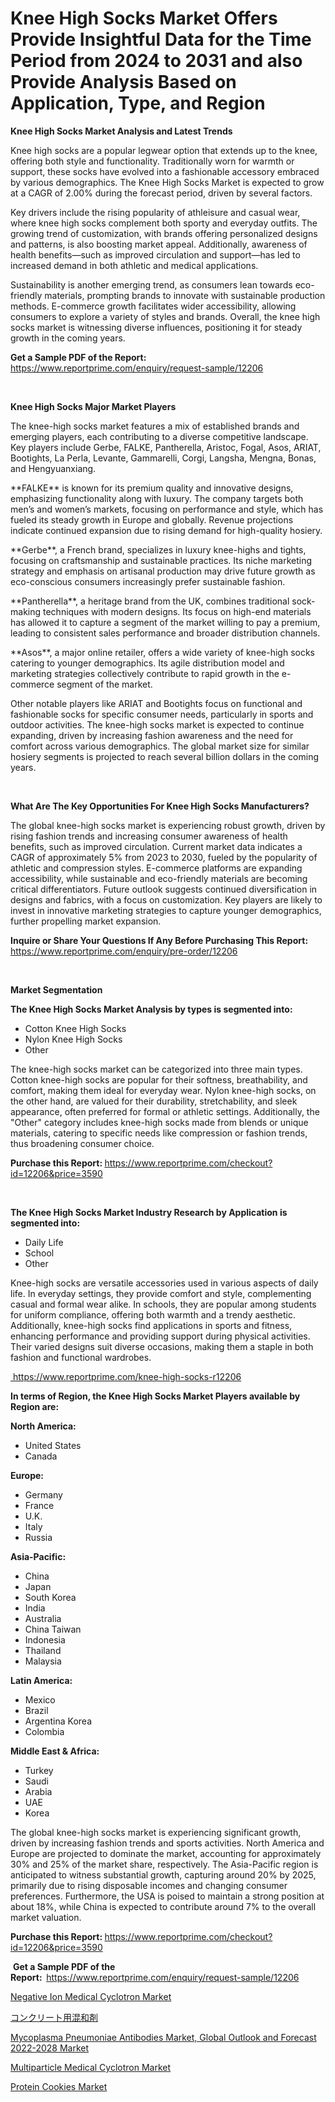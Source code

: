 <p><h1>Knee High Socks Market Offers Provide Insightful Data for the Time Period from 2024 to 2031 and also Provide Analysis Based on Application, Type, and Region</h1></p><p><strong>Knee High Socks Market Analysis and Latest Trends</strong></p>
<p><p>Knee high socks are a popular legwear option that extends up to the knee, offering both style and functionality. Traditionally worn for warmth or support, these socks have evolved into a fashionable accessory embraced by various demographics. The Knee High Socks Market is expected to grow at a CAGR of 2.00% during the forecast period, driven by several factors. </p><p>Key drivers include the rising popularity of athleisure and casual wear, where knee high socks complement both sporty and everyday outfits. The growing trend of customization, with brands offering personalized designs and patterns, is also boosting market appeal. Additionally, awareness of health benefits—such as improved circulation and support—has led to increased demand in both athletic and medical applications.</p><p>Sustainability is another emerging trend, as consumers lean towards eco-friendly materials, prompting brands to innovate with sustainable production methods. E-commerce growth facilitates wider accessibility, allowing consumers to explore a variety of styles and brands. Overall, the knee high socks market is witnessing diverse influences, positioning it for steady growth in the coming years.</p></p>
<p><strong>Get a Sample PDF of the Report:&nbsp;</strong> <a href="https://www.reportprime.com/enquiry/request-sample/12206">https://www.reportprime.com/enquiry/request-sample/12206</a></p>
<p>&nbsp;</p>
<p><strong>Knee High Socks Major Market Players</strong></p>
<p><p>The knee-high socks market features a mix of established brands and emerging players, each contributing to a diverse competitive landscape. Key players include Gerbe, FALKE, Pantherella, Aristoc, Fogal, Asos, ARIAT, Bootights, La Perla, Levante, Gammarelli, Corgi, Langsha, Mengna, Bonas, and Hengyuanxiang.</p><p>**FALKE** is known for its premium quality and innovative designs, emphasizing functionality along with luxury. The company targets both men’s and women’s markets, focusing on performance and style, which has fueled its steady growth in Europe and globally. Revenue projections indicate continued expansion due to rising demand for high-quality hosiery.</p><p>**Gerbe**, a French brand, specializes in luxury knee-highs and tights, focusing on craftsmanship and sustainable practices. Its niche marketing strategy and emphasis on artisanal production may drive future growth as eco-conscious consumers increasingly prefer sustainable fashion.</p><p>**Pantherella**, a heritage brand from the UK, combines traditional sock-making techniques with modern designs. Its focus on high-end materials has allowed it to capture a segment of the market willing to pay a premium, leading to consistent sales performance and broader distribution channels.</p><p>**Asos**, a major online retailer, offers a wide variety of knee-high socks catering to younger demographics. Its agile distribution model and marketing strategies collectively contribute to rapid growth in the e-commerce segment of the market.</p><p>Other notable players like ARIAT and Bootights focus on functional and fashionable socks for specific consumer needs, particularly in sports and outdoor activities. The knee-high socks market is expected to continue expanding, driven by increasing fashion awareness and the need for comfort across various demographics. The global market size for similar hosiery segments is projected to reach several billion dollars in the coming years.</p></p>
<p>&nbsp;</p>
<p><strong>What Are The Key Opportunities For Knee High Socks Manufacturers?</strong></p>
<p><p>The global knee-high socks market is experiencing robust growth, driven by rising fashion trends and increasing consumer awareness of health benefits, such as improved circulation. Current market data indicates a CAGR of approximately 5% from 2023 to 2030, fueled by the popularity of athletic and compression styles. E-commerce platforms are expanding accessibility, while sustainable and eco-friendly materials are becoming critical differentiators. Future outlook suggests continued diversification in designs and fabrics, with a focus on customization. Key players are likely to invest in innovative marketing strategies to capture younger demographics, further propelling market expansion.</p></p>
<p><strong>Inquire or Share Your Questions If Any Before Purchasing This Report:</strong> <a href="https://www.reportprime.com/enquiry/pre-order/12206">https://www.reportprime.com/enquiry/pre-order/12206</a></p>
<p>&nbsp;</p>
<p><strong>Market Segmentation</strong></p>
<p><strong>The Knee High Socks Market Analysis by types is segmented into:</strong></p>
<p><ul><li>Cotton Knee High Socks</li><li>Nylon Knee High Socks</li><li>Other</li></ul></p>
<p><p>The knee-high socks market can be categorized into three main types. Cotton knee-high socks are popular for their softness, breathability, and comfort, making them ideal for everyday wear. Nylon knee-high socks, on the other hand, are valued for their durability, stretchability, and sleek appearance, often preferred for formal or athletic settings. Additionally, the "Other" category includes knee-high socks made from blends or unique materials, catering to specific needs like compression or fashion trends, thus broadening consumer choice.</p></p>
<p><strong>Purchase this Report:&nbsp;</strong><a href="https://www.reportprime.com/checkout?id=12206&price=3590">https://www.reportprime.com/checkout?id=12206&price=3590</a></p>
<p>&nbsp;</p>
<p><strong>The Knee High Socks Market Industry Research by Application is segmented into:</strong></p>
<p><ul><li>Daily Life</li><li>School</li><li>Other</li></ul></p>
<p><p>Knee-high socks are versatile accessories used in various aspects of daily life. In everyday settings, they provide comfort and style, complementing casual and formal wear alike. In schools, they are popular among students for uniform compliance, offering both warmth and a trendy aesthetic. Additionally, knee-high socks find applications in sports and fitness, enhancing performance and providing support during physical activities. Their varied designs suit diverse occasions, making them a staple in both fashion and functional wardrobes.</p></p>
<p><a href="https://www.reportprime.com/knee-high-socks-r12206">&nbsp;https://www.reportprime.com/knee-high-socks-r12206</a></p>
<p><strong>In terms of Region, the Knee High Socks Market Players available by Region are:</strong></p>
<p>
    <p> <strong> North America: </strong>
        <ul>
            <li>United States</li>
            <li>Canada</li>
        </ul>
        </p> 
    <p> <strong> Europe: </strong>
        <ul>
            <li>Germany</li>
            <li>France</li>
            <li>U.K.</li>
            <li>Italy</li>
            <li>Russia</li>
        </ul>
        </p> 
    <p> <strong> Asia-Pacific: </strong>
        <ul>
            <li>China</li>
            <li>Japan</li>
            <li>South Korea</li>
            <li>India</li>
            <li>Australia</li>
            <li>China Taiwan</li>
            <li>Indonesia</li>
            <li>Thailand</li>
            <li>Malaysia</li>
        </ul>
        </p> 
    <p> <strong> Latin America: </strong>
        <ul>
            <li>Mexico</li>
            <li>Brazil</li>
            <li>Argentina Korea</li>
            <li>Colombia</li>
        </ul>
        </p> 
    <p> <strong> Middle East & Africa: </strong>
        <ul>
            <li>Turkey</li>
            <li>Saudi</li>
            <li>Arabia</li>
            <li>UAE</li>
            <li>Korea</li>
        </ul>
    </p>
    </p>
<p><p>The global knee-high socks market is experiencing significant growth, driven by increasing fashion trends and sports activities. North America and Europe are projected to dominate the market, accounting for approximately 30% and 25% of the market share, respectively. The Asia-Pacific region is anticipated to witness substantial growth, capturing around 20% by 2025, primarily due to rising disposable incomes and changing consumer preferences. Furthermore, the USA is poised to maintain a strong position at about 18%, while China is expected to contribute around 7% to the overall market valuation.</p></p>
<p><strong>Purchase this Report: </strong><a href="https://www.reportprime.com/checkout?id=12206&price=3590">https://www.reportprime.com/checkout?id=12206&price=3590</a></p>
<p>&nbsp;<strong>Get a Sample PDF of the Report:&nbsp;&nbsp;</strong><a href="https://www.reportprime.com/enquiry/request-sample/12206">https://www.reportprime.com/enquiry/request-sample/12206</a></p>
<p><strong></strong></p>
<p><p><a href="https://issuu.com/reportprime-2/docs/negative-ion-medical-cyclotron-mark_f3f4f249f4318c">Negative Ion Medical Cyclotron Market</a></p><p><a href="https://medium.com/@carengczpoe/%E3%82%B3%E3%83%B3%E3%82%AF%E3%83%AA%E3%83%BC%E3%83%88%E7%94%A3%E6%A5%AD%E3%82%BB%E3%82%AF%E3%82%BF%E3%83%BC%E5%90%91%E3%81%91%E3%81%AE%E6%B7%B7%E5%90%88%E6%9D%90-%E5%B8%82%E5%A0%B4%E3%81%AE%E5%8B%95%E5%90%91%E3%81%A82024%E5%B9%B4%E3%81%8B%E3%82%892031%E5%B9%B4%E3%81%BE%E3%81%A7%E3%81%AE%E5%B0%86%E6%9D%A5%E3%82%B7%E3%83%8A%E3%83%AA%E3%82%AA-87d0c4c2fc3f">コンクリート用混和剤</a></p><p><a href="https://www.linkedin.com/pulse/strategic-roadmap-success-global-mycoplasma-pneumoniae-antibodies-wbsof?trackingId=K942YZ5JQaa0PEEcJITOSg%3D%3D">Mycoplasma Pneumoniae Antibodies Market, Global Outlook and Forecast 2022-2028 Market</a></p><p><a href="https://issuu.com/reportprime-2/docs/multiparticle-medical-cyclotron-mar_7666e4a12b7ccf">Multiparticle Medical Cyclotron Market</a></p><p><a href="https://medium.com/@jackiegrady1910/strategic-roadmap-global-protein-cookies-market-insights-and-opportunities-2024-2031-0e7a810410af">Protein Cookies Market</a></p></p>